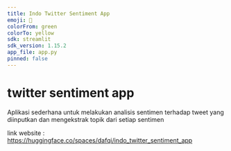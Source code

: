 ```yaml
---
title: Indo Twitter Sentiment App
emoji: 👀
colorFrom: green
colorTo: yellow
sdk: streamlit
sdk_version: 1.15.2
app_file: app.py
pinned: false
---
```


# twitter sentiment app

Aplikasi sederhana untuk melakukan analisis sentimen terhadap tweet yang diinputkan dan mengekstrak topik dari setiap sentimen 

link website : https://huggingface.co/spaces/dafqi/indo_twitter_sentiment_app

